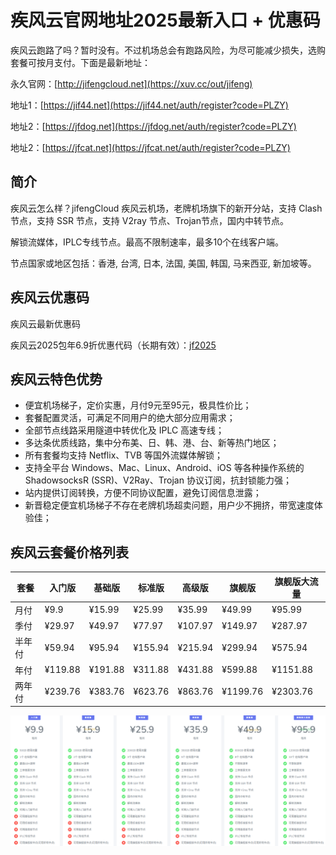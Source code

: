 # 疾风云官网地址2025最新入口 + 优惠码

疾风云跑路了吗？暂时没有。不过机场总会有跑路风险，为尽可能减少损失，选购套餐可按月支付。下面是最新地址：

永久官网：[http://jifengcloud.net](https://xuv.cc/out/jifeng)

地址1：[https://jif44.net](https://jif44.net/auth/register?code=PLZY)

地址2：[https://jfdog.net](https://jfdog.net/auth/register?code=PLZY)

地址2：[https://jfcat.net](https://jfcat.net/auth/register?code=PLZY)

## 简介

疾风云怎么样？jifengCloud 疾风云机场，老牌机场旗下的新开分站，支持 Clash 节点，支持 SSR 节点，支持 V2ray 节点、Trojan节点，国内中转节点。

解锁流媒体，IPLC专线节点。最高不限制速率，最多10个在线客户端。

节点国家或地区包括：香港, 台湾, 日本, 法国, 美国, 韩国, 马来西亚, 新加坡等。

## 疾风云优惠码

疾风云最新优惠码

疾风云2025包年6.9折优惠代码（长期有效）：[jf2025](https://xuv.cc/out/jifeng)

## 疾风云特色优势

+ 便宜机场梯子，定价实惠，月付9元至95元，极具性价比；
+ 套餐配置灵活，可满足不同用户的绝大部分应用需求；
+ 全部节点线路采用隧道中转优化及 IPLC 高速专线；
+ 多达条优质线路，集中分布美、日、韩、港、台、新等热门地区；
+ 所有套餐均支持 Netflix、TVB 等国外流媒体解锁；
+ 支持全平台 Windows、Mac、Linux、Android、iOS 等各种操作系统的 ShadowsocksR (SSR)、V2Ray、Trojan 协议订阅，抗封锁能力强；
+ 站内提供订阅转换，方便不同协议配置，避免订阅信息泄露；
+ 新晋稳定便宜机场梯子不存在老牌机场超卖问题，用户少不拥挤，带宽速度体验佳；

## 疾风云套餐价格列表

|套餐|入门版|基础版|标准版|高级版|旗舰版|旗舰版大流量|
|----|----|----|----|----|----|----|
|月付|¥9.9|¥15.99|¥25.99|¥35.99|¥49.99|¥95.99|
|季付|¥29.97|¥49.97|¥77.97|¥107.97|¥149.97|¥287.97|
|半年付|¥59.94|¥95.94|¥155.94|¥215.94|¥299.94|¥575.94|
|年付|¥119.88|¥191.88|¥311.88|¥431.88|¥599.88|¥1151.88|
|两年付|¥239.76|¥383.76|¥623.76|¥863.76|¥1199.76|¥2303.76|

[![疾风云机场套餐价格](0_jifeng_20240604_222128.png)](https://xuv.cc/out/jifeng)

